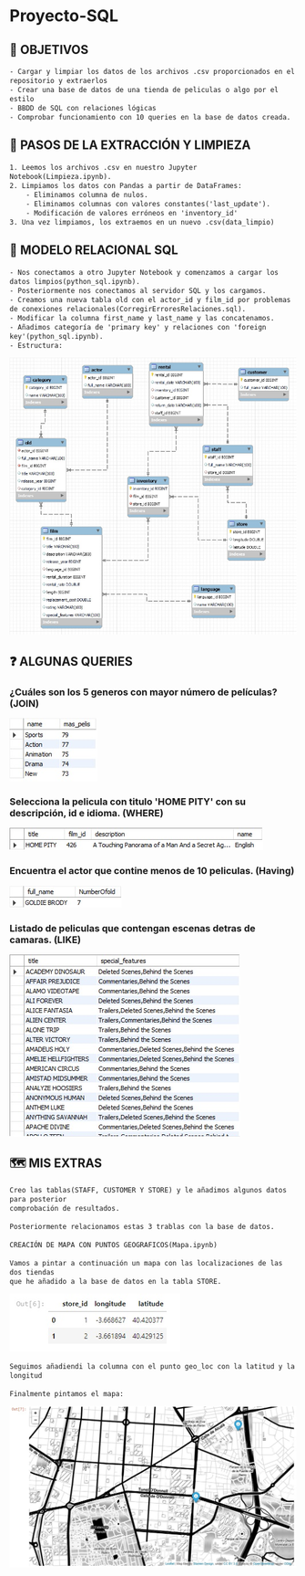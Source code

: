 # Proyecto-SQL

## 🎯 OBJETIVOS

    - Cargar y limpiar los datos de los archivos .csv proporcionados en el repositorio y extraerlos
    - Crear una base de datos de una tienda de peliculas o algo por el estilo
    - BBDD de SQL con relaciones lógicas
    - Comprobar funcionamiento con 10 queries en la base de datos creada.

## 🚶 PASOS DE LA EXTRACCIÓN Y LIMPIEZA

    1. Leemos los archivos .csv en nuestro Jupyter Notebook(Limpieza.ipynb).
    2. Limpiamos los datos con Pandas a partir de DataFrames:
        - Eliminamos columna de nulos.
        - Eliminamos columnas con valores constantes('last_update').
        - Modificación de valores erróneos en 'inventory_id'
    3. Una vez limpiamos, los extraemos en un nuevo .csv(data_limpio)

## 💠 MODELO RELACIONAL SQL

    - Nos conectamos a otro Jupyter Notebook y comenzamos a cargar los datos limpios(python_sql.ipynb).
    - Posteriormente nos conectamos al servidor SQL y los cargamos.
    - Creamos una nueva tabla old con el actor_id y film_id por problemas de conexiones relacionales(CorregirErroresRelaciones.sql).
    - Modificar la columna first_name y last_name y las concatenamos.
    - Añadimos categoría de 'primary key' y relaciones con 'foreign key'(python_sql.ipynb).
    - Estructura:

![Relacional](/img/Relacional.jpg)

## ❓ ALGUNAS QUERIES

### ¿Cuáles son los 5 generos con mayor número de películas? (JOIN)
![query1](/img/query1.jpg)

### Selecciona la pelicula con titulo 'HOME PITY' con su descripción, id e idioma. (WHERE)
![query2](/img/query2.jpg)

### Encuentra el actor que contine menos de 10 peliculas. (Having)
![query3](/img/query3.jpg)

### Listado de peliculas que contengan escenas detras de camaras. (LIKE)
![query4](/img/query4.jpg)

## 🗺️ MIS EXTRAS

    Creo las tablas(STAFF, CUSTOMER Y STORE) y le añadimos algunos datos para posterior 
    comprobación de resultados.

    Posteriormente relacionamos estas 3 trablas con la base de datos.

    CREACIÓN DE MAPA CON PUNTOS GEOGRAFICOS(Mapa.ipynb)

    Vamos a pintar a continuación un mapa con las localizaciones de las dos tiendas 
    que he añadido a la base de datos en la tabla STORE.
![store](/img/loc1.jpg)
    
    Seguimos añadiendi la columna con el punto geo_loc con la latitud y la longitud

    Finalmente pintamos el mapa:
![mapa](/img/mapa.jpg)
